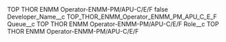 <?xml version="1.0" encoding="UTF-8"?>
<CustomMetadata xmlns="http://soap.sforce.com/2006/04/metadata" xmlns:xsi="http://www.w3.org/2001/XMLSchema-instance" xmlns:xsd="http://www.w3.org/2001/XMLSchema">
    <label>TOP THOR ENMM Operator-ENMM-PM/APU-C/E/F</label>
    <protected>false</protected>
    <values>
        <field>Developer_Name__c</field>
        <value xsi:type="xsd:string">TOP_THOR_ENMM_Operator_ENMM_PM_APU_C_E_F</value>
    </values>
    <values>
        <field>Queue__c</field>
        <value xsi:type="xsd:string">TOP THOR ENMM Operator-ENMM-PM/APU-C/E/F</value>
    </values>
    <values>
        <field>Role__c</field>
        <value xsi:type="xsd:string">TOP THOR ENMM Operator-ENMM-PM/APU-C/E/F</value>
    </values>
</CustomMetadata>
